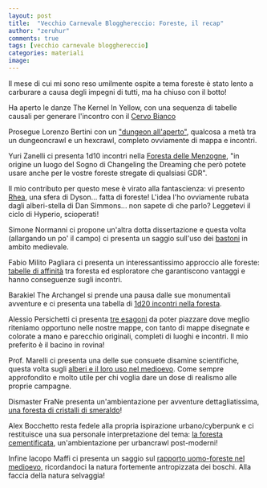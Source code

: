 ```yaml
---
layout: post
title:  "Vecchio Carnevale Blogghereccio: Foreste, il recap"
author: "zeruhur"
comments: true
tags: [vecchio carnevale blogghereccio]
categories: materiali
image:
---
```


Il mese di cui mi sono reso umilmente ospite a tema foreste è stato lento a carburare a causa degli impegni di tutti, ma ha chiuso con il botto!

Ha aperto le danze The Kernel In Yellow, con una sequenza di tabelle causali per generare l'incontro con il [Cervo Bianco](https://oicn.icu/2021/il-dono-del-cervo/)

Prosegue Lorenzo Bertini con un ["dungeon all'aperto"](https://dietroschermo.wordpress.com/2021/06/17/la-foresta-e-rimasta-di-sasso-un-dungeon-in-esterni/), qualcosa a metà tra un dungeoncrawl e un hexcrawl, completo ovviamente di mappa e incontri.

Yuri Zanelli ci presenta 1d10 incontri nella [Foresta delle Menzogne](https://castellochimerico.blogspot.com/2021/06/le-foreste-del-vecchio-carnevale.html), "in origine un luogo del Sogno di Changeling the Dreaming che però potete usare anche  per le vostre foreste stregate di qualsiasi GDR".

Il mio contributo per questo mese è virato alla fantascienza: vi presento [Rhea](https://zeruhur.space/syrinx/materiali/rhea-foresta-cielo.html), una sfera di Dyson... fatta di foreste! L'idea l'ho ovviamente rubata dagli alberi-stella di Dan Simmons... non sapete di che parlo? Leggetevi il ciclo di Hyperio, scioperati!

Simone Normanni ci propone un'altra dotta dissertazione e questa volta (allargando un po' il campo) ci presenta un saggio sull'uso dei [bastoni](https://grappaespada.wordpress.com/2021/06/23/ne-uccide-piu-il-bastone-che-la-spada-vcb/) in ambito medievale.

Fabio Milito Pagliara ci presenta un interessantissimo approccio alle foreste: [tabelle di affinità](https://d20d12.blogspot.com/2021/06/foresta-fosti-foresta.html) tra foresta ed esploratore che garantiscono vantaggi e hanno conseguenze sugli incontri.

Barakiel The Archangel si prende una pausa dalle sue monumentali avventure e ci presenta una tabella di [1d20 incontri nella foresta](https://archangelruling.blogfree.net/?t=6289323).

Alessio Persichetti ci presenta [tre esagoni](https://deeperintothedungeon.wordpress.com/2021/06/29/vecchio-carnevale-bloghereccio-rovine-esagonali-nelle-foreste/) da poter piazzare dove meglio riteniamo opportuno nelle nostre mappe, con tanto di mappe disegnate e colorate a mano e parecchio originali, completi di luoghi e incontri. Il mio preferito è il bacino in rovina!

Prof. Marelli ci presenta una delle sue consuete disamine scientifiche, questa volta sugli [alberi e il loro uso nel medioevo](https://www.profmarrelli.it/2021/06/30/10-alberi-del-medioevo-e-i-loro-usi/). Come sempre approfondito e molto utile per chi voglia dare un dose di realismo alle proprie campagne.

Dismaster FraNe presenta un'ambientazione per avventure dettagliatissima, [una foresta di cristalli di smeraldo](https://dismastersden.blogspot.com/2021/06/la-foresta-smeraldina.html)!

Alex Bocchetto resta fedele alla propria ispirazione urbano/cyberpunk e ci restituisce una sua personale interpretazione del tema: [la foresta cementificata](https://mangustaexpress.com/lisola-delle-sopraelevate-la-foresta-cementificata), un'ambientazione per urbancrawl post-moderni!

Infine Iacopo Maffi ci presenta un saggio sul [rapporto uomo-foreste nel medioevo](https://write.as/jonnie/a-cosa-serve-una-foresta-nel-medioevo), ricordandoci la natura fortemente antropizzata dei boschi. Alla faccia della natura selvaggia!